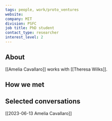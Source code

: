 ```yaml
---
tags: people, work/proto_ventures
website: 
company: MIT
division: PSFC
job title: PhD student
contact_type: researcher
interest_level: 2
---
```

## About
[[Amelia Cavallaro]] works with [[Theresa Wilks]].
## How we met

## Selected conversations
[[2023-06-13 Amelia Cavallaro]]